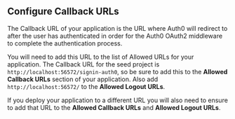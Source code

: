 ## Configure Callback URLs

The Callback URL of your application is the URL where Auth0 will redirect to after the user has authenticated in order for the Auth0 OAuth2 middleware to complete the authentication process.

You will need to add this URL to the list of Allowed URLs for your application. The Callback URL for the seed project is `http://localhost:56572/signin-auth0`, so be sure to add this to the **Allowed Callback URLs** section of your application. Also add `http://localhost:56572/` to the **Allowed Logout URLs**.

If you deploy your application to a different URL you will also need to ensure to add that URL to the **Allowed Callback URLs** and **Allowed Logout URLs**.
